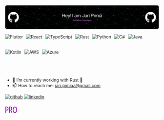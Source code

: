 ![Screenshot](github-header.png)

<div style="display: flex; flex-wrap: wrap; gap: 10px; margin-bottom: 20px;">
  <img src="https://skillicons.dev/icons?i=flutter" alt="Flutter" title="Flutter" height="40" />
  <img src="https://skillicons.dev/icons?i=react" alt="React" title="React" height="40" />
  <img src="https://skillicons.dev/icons?i=typescript" alt="TypeScript" title="TypeScript" height="40" />
  <img src="https://skillicons.dev/icons?i=rust" alt="Rust" title="Rust" height="40" />
  <img src="https://skillicons.dev/icons?i=python" alt="Python" title="Python" height="40" />
  <img src="https://skillicons.dev/icons?i=cs" alt="C#" title="C#" height="40" />
  <img src="https://skillicons.dev/icons?i=java" alt="Java" title="Java" height="40" />
  <img src="https://skillicons.dev/icons?i=kotlin" alt="Kotlin" title="Kotlin" height="40" />
  <img src="https://skillicons.dev/icons?i=aws" alt="AWS" title="AWS" height="40" />
  <img src="https://skillicons.dev/icons?i=azure" alt="Azure" title="Azure" height="40" />
</div>
<br>

- 🌱 I’m currently working with Rust 🦀
- 📫 How to reach me: jari.pimiaa@gmail.com 


[<img src='https://cdn.jsdelivr.net/npm/simple-icons@3.0.1/icons/github.svg' alt='github' height='40'>](https://github.com/JPimia)  [<img src='https://cdn.jsdelivr.net/npm/simple-icons@3.0.1/icons/linkedin.svg' alt='linkedin' height='40'>](https://www.linkedin.com/in/jari-pimia/)  

<a href='https://github.com/pricing'><img src='https://raw.githubusercontent.com/acervenky/animated-github-badges/master/assets/pro.gif' width='40' height='40'></a> 


